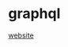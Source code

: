 # graphql

[website](https://stackblitz.com/edit/graphql-ax57h1?devtoolsheight=33&file=package.json)

